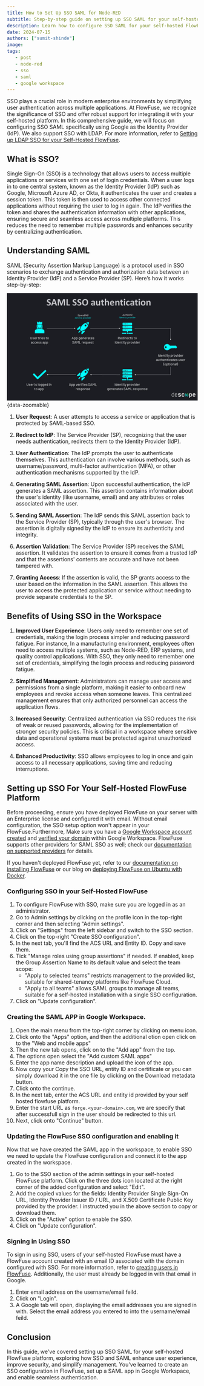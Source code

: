 ```yaml
---
title: How to Set Up SSO SAML for Node-RED
subtitle: Step-by-step guide on setting up SSO SAML for your self-hosted FlowFuse platform
description: Learn how to configure SSO SAML for your self-hosted FlowFuse platform using Google as the Identity Provider (IdP). Simplify user authentication across applications with this step-by-step guide.
date: 2024-07-15
authors: ["sumit-shinde"]
image: 
tags:
   - post
   - node-red
   - sso
   - saml
   - google workspace
---
```


SSO plays a crucial role in modern enterprise environments by simplifying user authentication across multiple applications. At FlowFuse, we recognize the significance of SSO and offer robust support for integrating it with your self-hosted platform. In this comprehensive guide, we will focus on configuring SSO SAML specifically using Google as the Identity Provider (IdP). We also support SSO with LDAP. For more information, refer to [Setting up LDAP SSO for your Self-Hosted FlowFuse](/docs/admin/sso/ldap/).

<!--more-->

## What is SSO?

Single Sign-On (SSO) is a technology that allows users to access multiple applications or services with one set of login credentials. When a user logs in to one central system, known as the Identity Provider (IdP) such as Google, Microsoft Azure AD, or Okta, it authenticates the user and creates a session token. This token is then used to access other connected applications without requiring the user to log in again. The IdP verifies the token and shares the authentication information with other applications, ensuring secure and seamless access across multiple platforms. This reduces the need to remember multiple passwords and enhances security by centralizing authentication.

## Understanding SAML

SAML (Security Assertion Markup Language) is a protocol used in SSO scenarios to exchange authentication and authorization data between an Identity Provider (IdP) and a Service Provider (SP). Here’s how it works step-by-step:

!["Image showing the working process of SSO SAML"](./images/SAML-SSO.png "Image showing the working process of SSO SAML"){data-zoomable}

1. **User Request**: A user attempts to access a service or application that is protected by SAML-based SSO.
   
2. **Redirect to IdP**: The Service Provider (SP), recognizing that the user needs authentication, redirects them to the Identity Provider (IdP).

3. **User Authentication**: The IdP prompts the user to authenticate themselves. This authentication can involve various methods, such as username/password, multi-factor authentication (MFA), or other authentication mechanisms supported by the IdP.

4. **Generating SAML Assertion**: Upon successful authentication, the IdP generates a SAML assertion. This assertion contains information about the user's identity (like username, email) and any attributes or roles associated with the user.

5. **Sending SAML Assertion**: The IdP sends this SAML assertion back to the Service Provider (SP), typically through the user's browser. The assertion is digitally signed by the IdP to ensure its authenticity and integrity.

6. **Assertion Validation**: The Service Provider (SP) receives the SAML assertion. It validates the assertion to ensure it comes from a trusted IdP and that the assertions' contents are accurate and have not been tampered with.

7. **Granting Access**: If the assertion is valid, the SP grants access to the user based on the information in the SAML assertion. This allows the user to access the protected application or service without needing to provide separate credentials to the SP.

## Benefits of Using SSO in the Workspace

1. **Improved User Experience**: Users only need to remember one set of credentials, making the login process simpler and reducing password fatigue. For instance, In a manufacturing environment, employees often need to access multiple systems, such as Node-RED, ERP systems, and quality control applications. With SSO, they only need to remember one set of credentials, simplifying the login process and reducing password fatigue.

2. **Simplified Management**: Administrators can manage user access and permissions from a single platform, making it easier to onboard new employees and revoke access when someone leaves. This centralized management ensures that only authorized personnel can access the application flows.

3. **Increased Security**: Centralized authentication via SSO reduces the risk of weak or reused passwords, allowing for the implementation of stronger security policies. This is critical in a workspace where sensitive data and operational systems must be protected against unauthorized access.

4. **Enhanced Productivity**: SSO allows employees to log in once and gain access to all necessary applications, saving time and reducing interruptions.

## Setting up SSO For Your Self-Hosted FlowFuse Platform

Before proceeding, ensure you have deployed FlowFuse on your server with an Enterprise license and configured it with email. Without email configuration, the SSO setup option won't appear in your FlowFuse.Furthermore, Make sure you have a [Google Workspace account created](https://www.youtube.com/watch?v=Rc7BT7PDqFs) and [verified your domain](https://www.youtube.com/watch?v=JIOaLKsz2R0) within Google Workspace. FlowFuse supports other providers for SAML SSO as well; check our [documentation on supported providers](/docs/admin/sso/saml/#providers) for details.

If you haven't deployed FlowFuse yet, refer to our [documentation on installing FlowFuse](/docs/install/introduction/) or our blog on [deploying FlowFuse on Ubuntu with Docker](/blog/2024/07/deploying-flowfuse-with-docker/).

### Configuring SSO in your Self-Hosted FlowFuse

1. To configure FlowFuse with SSO, make sure you are logged in as an administrator.
2. Go to Admin settings by clicking on the profile icon in the top-right corner and then selecting "Admin settings".
3. Click on "Settings" from the left sidebar and switch to the SSO section.
4. Click on the top-right "Create SSO configuration".
5. In the next tab, you'll find the ACS URL and Entity ID. Copy and save them.
6. Tick "Manage roles using group assertions" if needed. If enabled, keep the Group Assertion Name to its default value and select the team scope:
   - "Apply to selected teams" restricts management to the provided list, suitable for shared-tenancy platforms like FlowFuse Cloud.
   - "Apply to all teams" allows SAML groups to manage all teams, suitable for a self-hosted installation with a single SSO configuration.
7. Click on "Update configuration".

### Creating the SAML APP in Google Workspace.

1. Open the main menu from the top-right corner by clicking on menu icon.
2. Click onto the "Apps" option, and then the additional otion open click on to the "Web and mobile apps"
3. Then the new tab opens, click on to the "Add app" from the top.
4. The options open select the "Add custom SAML apps"
5. Enter the app name description and upload the icon of the app.
6. Now copy your Copy the SSO URL, entity ID and certificate or you can simply download it in the one file by clicking on the Download metadata button.
7. Click onto the continue.
8. In the next tab, enter the ACS URL and entity id provided by your self hosted flowfuse platform.
9. Enter the start URL as `forge.<your-domain>.com`, we are specify that after successfull sign in the user should be redirected to this url.
10. Next, click onto "Continue" button.

### Updating the FlowFuse SSO configuration and enabling it

Now that we have created the SAML app in the workspace, to enable SSO we need to update the FlowFuse configuration and connect it to the app created in the workspace.

1. Go to the SSO section of the admin settings in your self-hosted FlowFuse platform. Click on the three dots icon located at the right corner of the added configuration and select "Edit".
2. Add the copied values for the fields: Identity Provider Single Sign-On URL, Identity Provider Issuer ID / URL, and X.509 Certificate Public Key provided by the provider. I instructed you in the above section to copy or download them.
3. Click on the "Active" option to enable the SSO.
4. Click on "Update configuration".

### Signing in Using SSO

To sign in using SSO, users of your self-hosted FlowFuse must have a FlowFuse account created with an email ID associated with the domain configured with SSO. For more information, refer to [creating users in FlowFuse](/docs/admin/user_management/#creating-new-users). Additionally, the user must already be logged in with that email in Google.

1. Enter email address on the username/email feild.
2. Click on "Login".
3. A Google tab will open, displaying the email addresses you are signed in with. Select the email address you entered to into the username/email feild.

## Conclusion

In this guide, we've covered setting up SSO SAML for your self-hosted FlowFuse platform, exploring how SSO and SAML enhance user experience, improve security, and simplify management. You've learned to create an SSO configuration in FlowFuse, set up a SAML app in Google Workspace, and enable seamless authentication.
